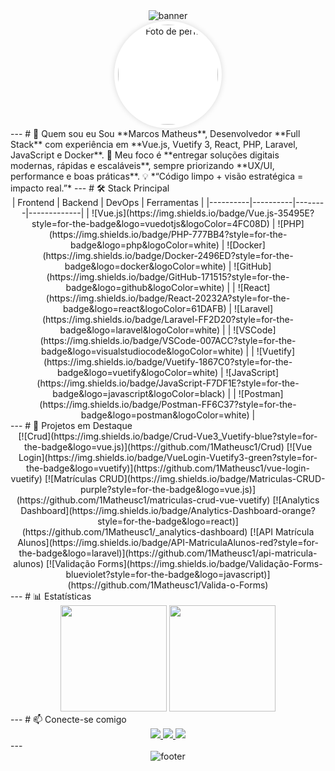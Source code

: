 <!-- Banner animado --> <div align="center"> <img src="https://capsule-render.vercel.app/api?type=waving&color=0A66C2&height=200&section=header&text=👨‍💻+Marcos+Matheus&fontSize=42&fontColor=ffffff&animation=twinkling&fontAlignY=35" alt="banner" /> </div> <!-- Foto Perfil --> <div align="center"> <img src="https://avatars.githubusercontent.com/u/116637532?v=4" alt="Foto de perfil" height="160" style="border-radius: 50%; background:white; padding:6px; box-shadow: 0 0 10px rgba(0,0,0,0.15);" /> </div> --- # 👋 Quem sou eu Sou **Marcos Matheus**, Desenvolvedor **Full Stack** com experiência em **Vue.js, Vuetify 3, React, PHP, Laravel, JavaScript e Docker**. 🚀 Meu foco é **entregar soluções digitais modernas, rápidas e escaláveis**, sempre priorizando **UX/UI, performance e boas práticas**. 💡 *“Código limpo + visão estratégica = impacto real.”* --- # 🛠️ Stack Principal <div align="center"> | Frontend | Backend | DevOps | Ferramentas | |----------|----------|--------|-------------| | ![Vue.js](https://img.shields.io/badge/Vue.js-35495E?style=for-the-badge&logo=vuedotjs&logoColor=4FC08D) | ![PHP](https://img.shields.io/badge/PHP-777BB4?style=for-the-badge&logo=php&logoColor=white) | ![Docker](https://img.shields.io/badge/Docker-2496ED?style=for-the-badge&logo=docker&logoColor=white) | ![GitHub](https://img.shields.io/badge/GitHub-171515?style=for-the-badge&logo=github&logoColor=white) | | ![React](https://img.shields.io/badge/React-20232A?style=for-the-badge&logo=react&logoColor=61DAFB) | ![Laravel](https://img.shields.io/badge/Laravel-FF2D20?style=for-the-badge&logo=laravel&logoColor=white) | | ![VSCode](https://img.shields.io/badge/VSCode-007ACC?style=for-the-badge&logo=visualstudiocode&logoColor=white) | | ![Vuetify](https://img.shields.io/badge/Vuetify-1867C0?style=for-the-badge&logo=vuetify&logoColor=white) | ![JavaScript](https://img.shields.io/badge/JavaScript-F7DF1E?style=for-the-badge&logo=javascript&logoColor=black) | | ![Postman](https://img.shields.io/badge/Postman-FF6C37?style=for-the-badge&logo=postman&logoColor=white) | </div> --- # 🌟 Projetos em Destaque <div align="center"> [![Crud](https://img.shields.io/badge/Crud-Vue3_Vuetify-blue?style=for-the-badge&logo=vue.js)](https://github.com/1Matheusc1/Crud) [![Vue Login](https://img.shields.io/badge/VueLogin-Vuetify3-green?style=for-the-badge&logo=vuetify)](https://github.com/1Matheusc1/vue-login-vuetify) [![Matrículas CRUD](https://img.shields.io/badge/Matriculas-CRUD-purple?style=for-the-badge&logo=vue.js)](https://github.com/1Matheusc1/matriculas-crud-vue-vuetify) [![Analytics Dashboard](https://img.shields.io/badge/Analytics-Dashboard-orange?style=for-the-badge&logo=react)](https://github.com/1Matheusc1/_analytics-dashboard) [![API Matrícula Alunos](https://img.shields.io/badge/API-MatriculaAlunos-red?style=for-the-badge&logo=laravel)](https://github.com/1Matheusc1/api-matricula-alunos) [![Validação Forms](https://img.shields.io/badge/Validação-Forms-blueviolet?style=for-the-badge&logo=javascript)](https://github.com/1Matheusc1/Valida-o-Forms) </div> --- # 📊 Estatísticas <div align="center"> <img src="https://github-readme-stats.vercel.app/api?username=1Matheusc1&show_icons=true&theme=tokyonight&hide_border=true&include_all_commits=true&count_private=true&locale=pt-br" height="170" /> <img src="https://github-readme-streak-stats.herokuapp.com/?user=1Matheusc1&theme=tokyonight&hide_border=true&locale=pt-br" height="170" /> </div> --- # 📫 Conecte-se comigo <div align="center"> <a href="http://www.linkedin.com/in/marcos-matheus-34a257304" target="_blank"> <img src="https://img.shields.io/badge/LinkedIn-0A66C2?style=for-the-badge&logo=linkedin&logoColor=white" /> </a> <a href="https://github.com/1Matheusc1" target="_blank"> <img src="https://img.shields.io/badge/GitHub-171515?style=for-the-badge&logo=github&logoColor=white" /> </a> <a href="https://www.instagram.com/https.theus___" target="_blank"> <img src="https://img.shields.io/badge/Instagram-E4405F?style=for-the-badge&logo=instagram&logoColor=white" /> </a> </div> --- <!-- Rodapé animado --> <div align="center"> <img src="https://capsule-render.vercel.app/api?type=waving&color=0A66C2&height=120&section=footer" alt="footer"/> </div>
